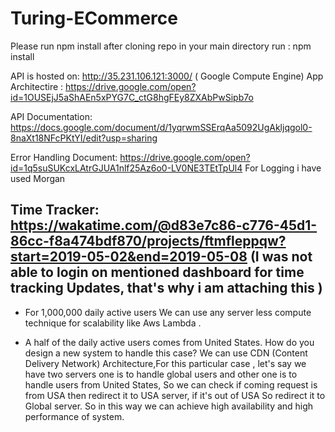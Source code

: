 # Turing-ECommerce
Please run npm install after cloning repo 
 in your main directory run : npm install

API is hosted on: http://35.231.106.121:3000/     ( Google Compute Engine)
App Architectire : https://drive.google.com/open?id=1OUSEjJ5aShAEn5xPYG7C_ctG8hgFEy8ZXAbPwSipb7o

API Documentation: https://docs.google.com/document/d/1yqrwmSSErqAa5092UgAkljqgol0-8naXt18NFcPKtYI/edit?usp=sharing

Error Handling Document: https://drive.google.com/open?id=1q5suSUKcxLAtrGJUA1nlf25Az6o0-LV0NE3TEtTpUl4
For Logging i have used Morgan 


Time Tracker: https://wakatime.com/@d83e7c86-c776-45d1-86cc-f8a474bdf870/projects/ftmfleppqw?start=2019-05-02&end=2019-05-08
(I was not able to login on mentioned  dashboard for time tracking Updates, that's why i am attaching this )
-----------------------------------
- For  1,000,000 daily active users
    We can use any server less compute technique for scalability  like Aws Lambda .

- A half of the daily active users comes from United States. How do you design a new system to handle this case?
    We can use CDN (Content Delivery Network)  Architecture,For this particular case , let's say we have two servers one is to handle global  users and 
    other one is to handle users from United States, So we can check if coming request is from USA then  redirect it to USA server, if it's out of USA 
    So  redirect it to Global server. So in this way we can achieve high availability and high performance of system. 